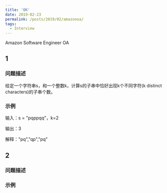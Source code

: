 ```yaml
---
title: 'OK'
date: 2019-02-23
permalink: /posts/2019/02/amazonoa/
tags:
  - Interview
---
```


Amazon Software Engineer OA

<!-- more --> 

## 1 

### 问题描述

给定一个字符串s，和一个整数k，计算s的子串中恰好出现k个不同字符(k distinct characters)的子串个数。

### 示例

输入：s = "pqppqq"，k=2

输出：3 

解释："pq","qp","pq"

## 2

### 问题描述

### 示例

